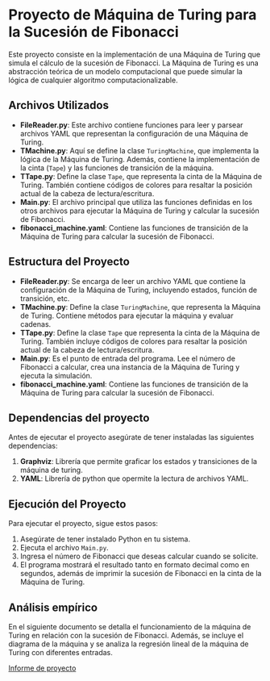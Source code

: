 # Proyecto de Máquina de Turing para la Sucesión de Fibonacci

Este proyecto consiste en la implementación de una Máquina de Turing que simula el cálculo de la sucesión de Fibonacci. La Máquina de Turing es una abstracción teórica de un modelo computacional que puede simular la lógica de cualquier algoritmo computacionalizable.

## Archivos Utilizados

- **FileReader.py**: Este archivo contiene funciones para leer y parsear archivos YAML que representan la configuración de una Máquina de Turing.
- **TMachine.py**: Aquí se define la clase `TuringMachine`, que implementa la lógica de la Máquina de Turing. Además, contiene la implementación de la cinta (`Tape`) y las funciones de transición de la máquina.
- **TTape.py**: Define la clase `Tape`, que representa la cinta de la Máquina de Turing. También contiene códigos de colores para resaltar la posición actual de la cabeza de lectura/escritura.
- **Main.py**: El archivo principal que utiliza las funciones definidas en los otros archivos para ejecutar la Máquina de Turing y calcular la sucesión de Fibonacci.
- **fibonacci_machine.yaml**: Contiene las funciones de transición de la Máquina de Turing para calcular la sucesión de Fibonacci.

## Estructura del Proyecto

- **FileReader.py**: Se encarga de leer un archivo YAML que contiene la configuración de la Máquina de Turing, incluyendo estados, función de transición, etc.
- **TMachine.py**: Define la clase `TuringMachine`, que representa la Máquina de Turing. Contiene métodos para ejecutar la máquina y evaluar cadenas.
- **TTape.py**: Define la clase `Tape` que representa la cinta de la Máquina de Turing. También incluye códigos de colores para resaltar la posición actual de la cabeza de lectura/escritura.
- **Main.py**: Es el punto de entrada del programa. Lee el número de Fibonacci a calcular, crea una instancia de la Máquina de Turing y ejecuta la simulación.
- **fibonacci_machine.yaml**: Contiene las funciones de transición de la Máquina de Turing para calcular la sucesión de Fibonacci.

## Dependencias del proyecto

Antes de ejecutar el proyecto asegúrate de tener instaladas las siguientes dependencias:

1. **Graphviz**: Librería que permite graficar los estados y transiciones de la máquina de turing.
2. **YAML**: Librería de python que opermite la lectura de archivos YAML.

## Ejecución del Proyecto

Para ejecutar el proyecto, sigue estos pasos:

1. Asegúrate de tener instalado Python en tu sistema.
2. Ejecuta el archivo `Main.py`.
3. Ingresa el número de Fibonacci que deseas calcular cuando se solicite.
4. El programa mostrará el resultado tanto en formato decimal como en segundos, además de imprimir la sucesión de Fibonacci en la cinta de la Máquina de Turing.


## Análisis empírico 

En el siguiente documento se detalla el funcionamiento de la máquina de Turing en relación con la sucesión de Fibonacci. Además, se incluye el diagrama de la máquina y se analiza la regresión lineal de la máquina de Turing con diferentes entradas.

<a href= './Proyecto 1.pdf'> Informe de proyecto </a>
